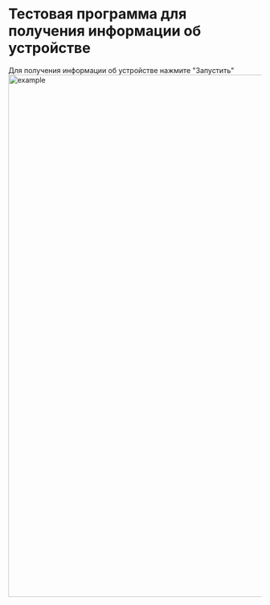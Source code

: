 # Тестовая программа для получения информации об устройстве
Для получения информации об устройстве нажмите "Запустить"
<img width="1040" alt="example" src="hhttps://github.com/EastHell/DeviceInformation/blob/master/sources/example.jpg">
